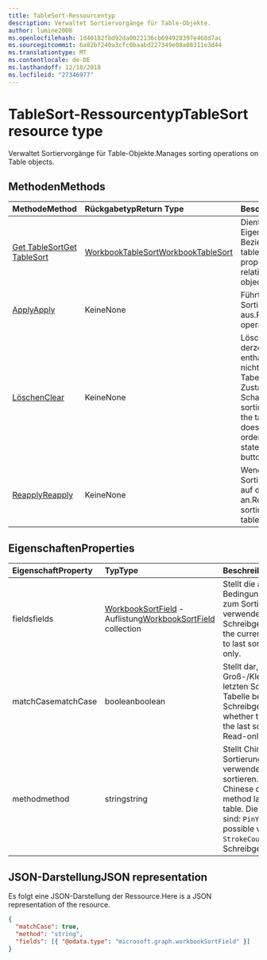 ```yaml
---
title: TableSort-Ressourcentyp
description: Verwaltet Sortiervorgänge für Table-Objekte.
author: lumine2008
ms.openlocfilehash: 1d40182fbd92da0022136cb694928397e468d7ac
ms.sourcegitcommit: 6a82bf240a3cfc0baabd227349e08a08311e3d44
ms.translationtype: MT
ms.contentlocale: de-DE
ms.lasthandoff: 12/18/2018
ms.locfileid: "27346977"
---
```

# <a name="tablesort-resource-type"></a><span data-ttu-id="da835-103">TableSort-Ressourcentyp</span><span class="sxs-lookup"><span data-stu-id="da835-103">TableSort resource type</span></span>

<span data-ttu-id="da835-104">Verwaltet Sortiervorgänge für Table-Objekte.</span><span class="sxs-lookup"><span data-stu-id="da835-104">Manages sorting operations on Table objects.</span></span>


## <a name="methods"></a><span data-ttu-id="da835-105">Methoden</span><span class="sxs-lookup"><span data-stu-id="da835-105">Methods</span></span>

| <span data-ttu-id="da835-106">Methode</span><span class="sxs-lookup"><span data-stu-id="da835-106">Method</span></span>           | <span data-ttu-id="da835-107">Rückgabetyp</span><span class="sxs-lookup"><span data-stu-id="da835-107">Return Type</span></span>    |<span data-ttu-id="da835-108">Beschreibung</span><span class="sxs-lookup"><span data-stu-id="da835-108">Description</span></span>|
|:---------------|:--------|:----------|
|[<span data-ttu-id="da835-109">Get TableSort</span><span class="sxs-lookup"><span data-stu-id="da835-109">Get TableSort</span></span>](../api/tablesort-get.md) | [<span data-ttu-id="da835-110">WorkbookTableSort</span><span class="sxs-lookup"><span data-stu-id="da835-110">WorkbookTableSort</span></span>](tablesort.md) |<span data-ttu-id="da835-111">Dient zum Lesen der Eigenschaften und der Beziehungen des tableSort-Objekts.</span><span class="sxs-lookup"><span data-stu-id="da835-111">Read properties and relationships of tableSort object.</span></span>|
|[<span data-ttu-id="da835-112">Apply</span><span class="sxs-lookup"><span data-stu-id="da835-112">Apply</span></span>](../api/tablesort-apply.md)|<span data-ttu-id="da835-113">Keine</span><span class="sxs-lookup"><span data-stu-id="da835-113">None</span></span>|<span data-ttu-id="da835-114">Führt einen Sortiervorgang aus.</span><span class="sxs-lookup"><span data-stu-id="da835-114">Perform a sort operation.</span></span>|
|[<span data-ttu-id="da835-115">Löschen</span><span class="sxs-lookup"><span data-stu-id="da835-115">Clear</span></span>](../api/tablesort-clear.md)|<span data-ttu-id="da835-116">Keine</span><span class="sxs-lookup"><span data-stu-id="da835-116">None</span></span>|<span data-ttu-id="da835-p101">Löscht die Sortierung, die derzeit in der Tabelle enthalten ist. Dies ändert nicht die Sortierung der Tabelle, löscht jedoch den Zustand der Kopfzeilen-Schaltflächen.</span><span class="sxs-lookup"><span data-stu-id="da835-p101">Clears the sorting that is currently on the table. While this doesn't modify the table's ordering, it clears the state of the header buttons.</span></span>|
|[<span data-ttu-id="da835-119">Reapply</span><span class="sxs-lookup"><span data-stu-id="da835-119">Reapply</span></span>](../api/tablesort-reapply.md)|<span data-ttu-id="da835-120">Keine</span><span class="sxs-lookup"><span data-stu-id="da835-120">None</span></span>|<span data-ttu-id="da835-121">Wendet die aktuellen Sortierparameter erneut auf die Tabelle an.</span><span class="sxs-lookup"><span data-stu-id="da835-121">Reapplies the current sorting parameters to the table.</span></span>|

## <a name="properties"></a><span data-ttu-id="da835-122">Eigenschaften</span><span class="sxs-lookup"><span data-stu-id="da835-122">Properties</span></span>
| <span data-ttu-id="da835-123">Eigenschaft</span><span class="sxs-lookup"><span data-stu-id="da835-123">Property</span></span>     | <span data-ttu-id="da835-124">Typ</span><span class="sxs-lookup"><span data-stu-id="da835-124">Type</span></span>   |<span data-ttu-id="da835-125">Beschreibung</span><span class="sxs-lookup"><span data-stu-id="da835-125">Description</span></span>|
|:---------------|:--------|:----------|
|<span data-ttu-id="da835-126">fields</span><span class="sxs-lookup"><span data-stu-id="da835-126">fields</span></span>|<span data-ttu-id="da835-127">[WorkbookSortField](sortfield.md) -Auflistung</span><span class="sxs-lookup"><span data-stu-id="da835-127">[WorkbookSortField](sortfield.md) collection</span></span>|<span data-ttu-id="da835-p102">Stellt die aktuellen Bedingungen dar, die zuletzt zum Sortieren der Tabelle verwendet wurden. Schreibgeschützt.</span><span class="sxs-lookup"><span data-stu-id="da835-p102">Represents the current conditions used to last sort the table. Read-only.</span></span>|
|<span data-ttu-id="da835-130">matchCase</span><span class="sxs-lookup"><span data-stu-id="da835-130">matchCase</span></span>|<span data-ttu-id="da835-131">boolean</span><span class="sxs-lookup"><span data-stu-id="da835-131">boolean</span></span>|<span data-ttu-id="da835-p103">Stellt dar, ob die Groß-/Kleinschreibung den letzten Sortiervorgang der Tabelle beeinflusst hat. Schreibgeschützt.</span><span class="sxs-lookup"><span data-stu-id="da835-p103">Represents whether the casing impacted the last sort of the table. Read-only.</span></span>|
|<span data-ttu-id="da835-134">method</span><span class="sxs-lookup"><span data-stu-id="da835-134">method</span></span>|<span data-ttu-id="da835-135">string</span><span class="sxs-lookup"><span data-stu-id="da835-135">string</span></span>|<span data-ttu-id="da835-136">Stellt Chinesisches Zeichen Sortierung Methode zuletzt verwendet, um die Tabelle zu sortieren.</span><span class="sxs-lookup"><span data-stu-id="da835-136">Represents Chinese character ordering method last used to sort the table.</span></span> <span data-ttu-id="da835-137">Die möglichen Werte sind: `PinYin`, `StrokeCount`.</span><span class="sxs-lookup"><span data-stu-id="da835-137">The possible values are: `PinYin`, `StrokeCount`.</span></span> <span data-ttu-id="da835-138">Schreibgeschützt.</span><span class="sxs-lookup"><span data-stu-id="da835-138">Read-only.</span></span>|

## <a name="json-representation"></a><span data-ttu-id="da835-139">JSON-Darstellung</span><span class="sxs-lookup"><span data-stu-id="da835-139">JSON representation</span></span>

<span data-ttu-id="da835-140">Es folgt eine JSON-Darstellung der Ressource.</span><span class="sxs-lookup"><span data-stu-id="da835-140">Here is a JSON representation of the resource.</span></span>

<!-- {
  "blockType": "resource",
  "optionalProperties": [

  ],
  "baseType": "microsoft.graph.entity",
  "@odata.type": "microsoft.graph.workbookTableSort"
}-->

```json
{
  "matchCase": true,
  "method": "string",
  "fields": [{ "@odata.type": "microsoft.graph.workbookSortField" }]
}

```

<!-- uuid: 8fcb5dbc-d5aa-4681-8e31-b001d5168d79
2015-10-25 14:57:30 UTC -->
<!-- {
  "type": "#page.annotation",
  "description": "TableSort resource",
  "keywords": "",
  "section": "documentation",
  "tocPath": ""
}-->